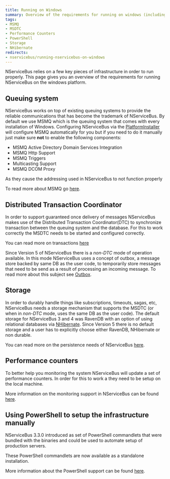 ```yaml
---
title: Running on Windows
summary: Overview of the requirements for running on windows (including MSMQ, MSDTC, Storage and PowerShell)
tags:
- MSMQ
- MSDTC
- Performance Counters
- PowerShell
- Storage
- NHibernate
redirects:
- nservicebus/running-nservicebus-on-windows
---
```


NServiceBus relies on a few key pieces of infrastructure in order to run properly. This page gives you an overview of the requirements for running NServiceBus on the windows platform.


## Queuing system

NServiceBus works on top of existing queuing systems to provide the reliable communications that has become the trademark of NServiceBus. By default we use MSMQ which is the queuing system that comes with every installation of Windows. Configuring NServiceBus via the [PlatformInstaller](http://particular.net/downloads) will configure MSMQ automatically for you but if you need to do it manually just make sure **not** to enable the following components:

- MSMQ Active Directory Domain Services Integration
- MSMQ Http Support
- MSMQ Triggers
- Multicasting Support
- MSMQ DCOM Proxy

As they cause the addressing used in NServiceBus to not function properly

To read more about MSMQ go [here](/nservicebus/msmq/).


## Distributed Transaction Coordinator

In order to support guaranteed once delivery of messages NServiceBus makes use of the Distributed Transaction Coordinator(DTC) to synchronize transaction between the queuing system and the database. For this to work correctly the MSDTC needs to be started and configured correctly.

You can read more on transactions [here](/nservicebus/operations/transactions-message-processing.md)

Since Version 5 of NServiceBus there is a _non-DTC_ mode of operation available. In this mode NServiceBus uses a concept of outbox, a message store backed by same DB as the user code, to temporarily store messages that need to be send as a result of processing an incoming message. To read more about this subject see [Outbox](/nservicebus/outbox/).


## Storage

In order to durably handle things like subscriptions, timeouts, sagas, etc, NServiceBus needs a storage mechanism that supports the MSDTC (or when in _non-DTC_ mode, uses the same DB as the user code). The default storage for NServiceBus 3 and 4 was RavenDB with an option of using relational databases via [NHibernate](/nservicebus/nhibernate/). Since Version 5 there is no default storage and a user has to explicitly choose either RavenDB, NHibernate or non durable.

You can read more on the persistence needs of NServiceBus [here](/nservicebus/persistence/).


## Performance counters

To better help you monitoring the system NServiceBus will update a set of performance counters. In order for this to work a they need to be setup on the local machine.

More information on the monitoring support in NServiceBus can be found [here](/nservicebus/operations/performance-counters.md).


## Using PowerShell to setup the infrastructure manually

NServiceBus 3.3.0 introduced as set of PowerShell commandlets that were bundled with the binaries and could be used to automate setup of production servers.

These PowerShell commandlets are now available as a standalone installation.

More information about the PowerShell support can be found [here](management-using-powershell.md).

